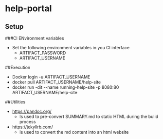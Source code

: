 # help-portal
## Setup

###CI ENvironment variables
* Set the following environment variables in you CI interface
  * ARTIFACT_PASSWORD  
  * ARTIFACT_USERNAME


##Execution
* Docker login -u ARTIFACT_USERNAME
* docker pull ARTIFACT_USERNAME/help-site
* docker run -dit --name running-help-site -p 8080:80 ARTIFACT_USERNAME/help-site    

  
##Utilities
* https://pandoc.org/
   * Is used to pre-convert SUMMARY.md to static HTML during the bulid process 
* https://jekyllrb.com/
   * Is used to convert the md content into an html website   
